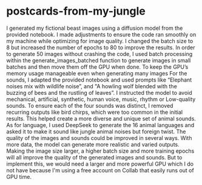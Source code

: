 # postcards-from-my-jungle
I generated my fictional beast images using a diffusion model from the provided notebook. I made adjustments to ensure the code ran smoothly on my machine while optimizing for image quality. I changed the batch size to 8 but increased the number of epochs to 80 to improve the results. In order to generate 50 images without crashing the code, I used batch processing within the generate_images_batched function to generate images in small batches and then move them off the GPU when done. To keep the GPU’s memory usage manageable even when generating many images 
For the sounds, I adapted the provided notebook and used prompts like “Elephant noises mix with wildlife noise”, and "A howling wolf blended with the buzzing of bees and the rustling of leaves”. I instructed the model to avoid mechanical, artificial, synthetic, human voice, music, rhythm or Low-quality sounds. To ensure each of the four sounds was distinct, I removed recurring outputs like bird chirps, which were too common in the initial results. This helped create a more diverse and unique set of animal sounds. As for language, I used DeepSeek to generate the 16 animal languages and asked it to make it sound like jungle animal noises but foreign twist. The quality of the images and sounds could be improved in several ways. With more data, the model can generate more realistic and varied outputs. Making the image size larger, a higher batch size and more training epochs will all improve the quality of the generated images and sounds. But to implement this, we would need a larger and more powerful GPU which I do not have because I'm using a free account on Collab that easily runs out of GPU time.
